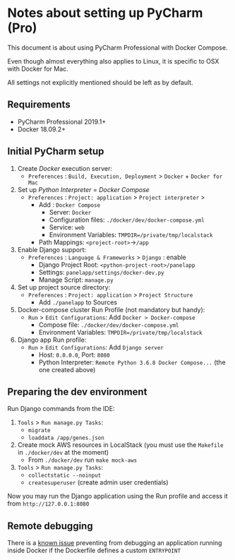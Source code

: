 # Notes about setting up PyCharm (Pro)

This document is about using PyCharm Professional with Docker Compose.

Even though almost everything also applies to Linux, it is specific to OSX with Docker for Mac.

All settings not explicitly mentioned should be left as by default.


## Requirements

* PyCharm Professional 2019.1+
* Docker 18.09.2+

## Initial PyCharm setup

1. Create *Docker* execution server:
	* `Preferences` : `Build, Execution, Deployment` > `Docker` + `Docker for Mac`
2. Set up *Python Interpreter* = *Docker Compose*
	*   `Preferences` : `Project: application` > `Project interpreter` > 
		*   Add : `Docker Compose`
			*   Server: `Docker`
			*   Configuration files: `./docker/dev/docker-compose.yml`
			*   Service: `web` 
			*   Environment Variables: `TMPDIR=/private/tmp/localstack`
		*   Path Mappings: `<project-root>`->`/app`
3. Enable Django support:
	*  `Preferences` : `Language & Frameworks` > `Django` : enable
		* Django Project Root: `<python-project-root>/panelapp`
		* Settings: `panelapp/settings/docker-dev.py`
		* Manage Script: `manage.py`
4. Set up project source directory:
	*  `Preferences` : `Project: application` > `Project Structure`
		* Add `./panelapp` to Sources
5. Docker-compose cluster Run Profile (not mandatory but handy):
	* `Run` > `Edit Configurations`: Add `Docker > Docker-compose`
		*  Compose file: `./docker/dev/docker-compose.yml`
		*  Environment Variables: `TMPDIR=/private/tmp/localstack`
6. Django app Run profile:
	* `Run` > `Edit Configurations`: Add `Django server`
		* Host: `0.0.0.0`, Port: `8080`
		* Python Interpreter: `Remote Python 3.6.8 Docker Compose...` (the one created above)
		
		
## Preparing the dev environment

Run Django commands from the IDE:

1. `Tools` > `Run manage.py Tasks`:
    * `migrate`
    * `loaddata /app/genes.json`
2. Create mock AWS resources in LocalStack (you must use the `Makefile` in `./docker/dev` at the moment)
    * From `./docker/dev` run `make mock-aws`
3. `Tools` > `Run manage.py Tasks`:
    * `collectstatic --noinput`
    * `createsuperuser` (create admin user credentials) 

    
Now you may run the Django application using the Run profile and access it from `http://127.0.0.1:8080`

## Remote debugging

There is a [known issue](https://youtrack.jetbrains.com/issue/PY-32022) preventing from debugging an application
running inside Docker if the Dockerfile defines a custom `ENTRYPOINT`
